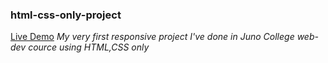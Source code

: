### html-css-only-project
<a href="https://akhmed0606.github.io/html-css-only-project/" class="button">Live Demo</a>
*My very first responsive project I've done in Juno College web-dev cource using HTML,CSS only*
